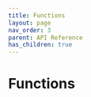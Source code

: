 ```yaml
---
title: Functions
layout: page
nav_order: 3
parent: API Reference
has_children: true
---
```


# Functions